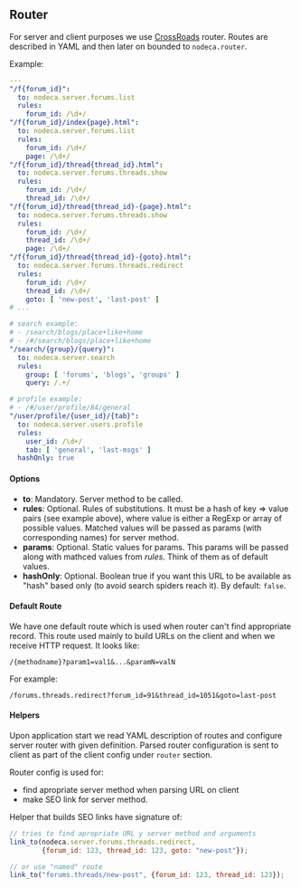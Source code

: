 Router
------

For server and client purposes we use [CrossRoads][router] router.
Routes are described in YAML and then later on bounded to `nodeca.router`.

Example:

``` yaml
---
"/f{forum_id}":
  to: nodeca.server.forums.list
  rules:
    forum_id: /\d+/
"/f{forum_id}/index{page}.html":
  to: nodeca.server.forums.list
  rules:
    forum_id: /\d+/
    page: /\d+/
"/f{forum_id}/thread{thread_id}.html":
  to: nodeca.server.forums.threads.show
  rules:
    forum_id: /\d+/
    thread_id: /\d+/
"/f{forum_id}/thread{thread_id}-{page}.html":
  to: nodeca.server.forums.threads.show
  rules:
    forum_id: /\d+/
    thread_id: /\d+/
    page: /\d+/
"/f{forum_id}/thread{thread_id}-{goto}.html":
  to: nodeca.server.forums.threads.redirect
  rules:
    forum_id: /\d+/
    thread_id: /\d+/
    goto: [ 'new-post', 'last-post' ]
# ...

# search example:
# - /search/blogs/place+like+home
# - /#/search/blogs/place+like+home
"/search/{group}/{query}":
  to: nodeca.server.search
  rules:
    group: [ 'forums', 'blogs', 'groups' ]
    query: /.+/

# profile example:
# - /#/user/profile/84/general
"/user/profile/{user_id}/{tab}":
  to: nodeca.server.users.profile
  rules:
    user_id: /\d+/
    tab: [ 'general', 'last-msgs' ]
  hashOnly: true
```

#### Options

-   **to**: Mandatory. Server method to be called.
-   **rules**: Optional. Rules of substitutions. It must be a hash of key =>
    value pairs (see example above), where value is either a RegExp or array of
    possible values. Matched values will be passed as params (with corresponding
    names) for server method.
-   **params**: Optional. Static values for params. This params will be passed
    along with mathced values from *rules*. Think of them as of default values.
-   **hashOnly**: Optional. Boolean true if you want this URL to be available as
    "hash" based only (to avoid search spiders reach it). By default: `false`.

#### Default Route

We have one default route which is used when router can't find appropriate
record. This route used mainly to build URLs on the client and when we receive
HTTP request. It looks like:

`/{methodname}?param1=val1&...&paramN=valN`

For example:

`/forums.threads.redirect?forum_id=91&thread_id=1051&goto=last-post`

#### Helpers

Upon application start we read YAML description of routes and configure server
router with given definition. Parsed router configuration is sent to client as
part of the client config under `router` section.

Router config is used for:

- find apropriate server method when parsing URL on client
- make SEO link for server method.

Helper that builds SEO links have signature of:

``` javascript
// tries to find apropriate URL y server method and arguments
link_to(nodeca.server.forums.threads.redirect,
        {forum_id: 123, thread_id: 123, goto: "new-post"});

// or use "named" route
link_to("forums.threads/new-post", {forum_id: 123, thread_id: 123});
```

[router]: https://github.com/millermedeiros/crossroads.js
